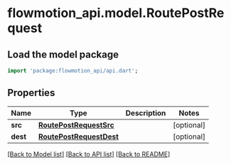 # flowmotion_api.model.RoutePostRequest

## Load the model package
```dart
import 'package:flowmotion_api/api.dart';
```

## Properties
Name | Type | Description | Notes
------------ | ------------- | ------------- | -------------
**src** | [**RoutePostRequestSrc**](RoutePostRequestSrc.md) |  | [optional] 
**dest** | [**RoutePostRequestDest**](RoutePostRequestDest.md) |  | [optional] 

[[Back to Model list]](../README.md#documentation-for-models) [[Back to API list]](../README.md#documentation-for-api-endpoints) [[Back to README]](../README.md)


